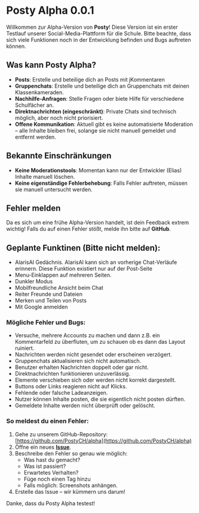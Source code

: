 # Posty Alpha 0.0.1

Willkommen zur Alpha-Version von **Posty**! Diese Version ist ein erster Testlauf unserer Social-Media-Plattform für die Schule. Bitte beachte, dass sich viele Funktionen noch in der Entwicklung befinden und Bugs auftreten können.

## **Was kann Posty Alpha?**

- **Posts**: Erstelle und beteilige dich an Posts mit jKommentaren
- **Gruppenchats**: Erstelle und beteilige dich an Gruppenchats mit deinen Klassenkameraden.
- **Nachhilfe-Anfragen**: Stelle Fragen oder biete Hilfe für verschiedene Schulfächer an.
- **Direktnachrichten (eingeschränkt)**: Private Chats sind technisch möglich, aber noch nicht priorisiert.
- **Offene Kommunikation**: Aktuell gibt es keine automatisierte Moderation – alle Inhalte bleiben frei, solange sie nicht manuell gemeldet und entfernt werden.

## **Bekannte Einschränkungen**

- **Keine Moderationstools**: Momentan kann nur der Entwickler (Elias) Inhalte manuell löschen.
- **Keine eigenständige Fehlerbehebung**: Falls Fehler auftreten, müssen sie manuell untersucht werden.

## **Fehler melden**

Da es sich um eine frühe Alpha-Version handelt, ist dein Feedback extrem wichtig! Falls du auf einen Fehler stößt, melde ihn bitte auf **GitHub**.

## Geplante Funktinen (Bitte nicht melden):
- AlarisAI Gedächnis. AlarisAI kann sich an vorherige Chat-Verläufe erinnern. Diese Funktion existiert nur auf der Post-Seite
- Menu-Einklappen auf mehreren Seiten.
- Dunkler Modus
- Mobilfreundliche Ansicht beim Chat
- Reiter Freunde und Dateien
- Merken und Teilen von Posts
- Mit Google anmelden

### Mögliche Fehler und Bugs:
- Versuche, mehrere Accounts zu machen und dann z.B. ein Kommentarfeld zu überfluten, um zu schauen ob es dann das Layout ruiniert.
- Nachrichten werden nicht gesendet oder erscheinen verzögert.
- Gruppenchats aktualisieren sich nicht automatisch.
- Benutzer erhalten Nachrichten doppelt oder gar nicht.
- Direktnachrichten funktionieren unzuverlässig.
- Elemente verschieben sich oder werden nicht korrekt dargestellt.
- Buttons oder Links reagieren nicht auf Klicks.
- Fehlende oder falsche Ladeanzeigen.
- Nutzer können Inhalte posten, die sie eigentlich nicht posten dürften.
- Gemeldete Inhalte werden nicht überprüft oder gelöscht.

### **So meldest du einen Fehler:**
1. Gehe zu unserem GitHub-Repository: [https://github.com/PostyCH/alpha](https://github.com/PostyCH/alpha)
2. Öffne ein neues [**Issue**](https://github.com/PostyCH/alpha/issues/new).
3. Beschreibe den Fehler so genau wie möglich:
   - Was hast du gemacht?
   - Was ist passiert?
   - Erwartetes Verhalten?
   - Füge noch einen Tag hinzu
   - Falls möglich: Screenshots anhängen.
4. Erstelle das Issue – wir kümmern uns darum!

Danke, dass du Posty Alpha testest!
